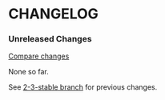 # CHANGELOG

### Unreleased Changes

[Compare changes](https://github.com/codevise/pageflow-linkmap-page/compare/2-3-stable...master)

None so far.

See
[2-3-stable branch](https://github.com/codevise/pageflow-linkmap-page/blob/2-3-stable/CHANGELOG.md)
for previous changes.
